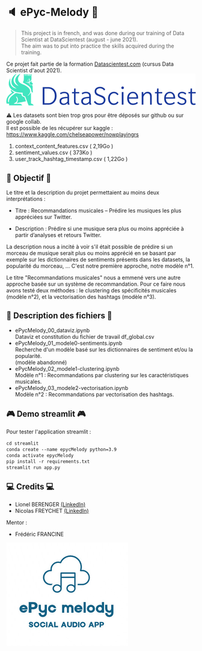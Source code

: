 # :speaker: ePyc-Melody :musical_note:

> This project is in french, and was done during our training of Data Scientist at DataScientest (august - june 2021). <br>
> The aim was to put into practice the skills acquired during the training.

Ce projet fait partie de la formation  [Datascientest.com](https://datascientest.com/) (cursus Data Scientist d'aout 2021).
![Datascientest_logo](/ressources/datascientest768x130.png)


:warning: Les datasets sont bien trop gros pour être déposés sur github ou sur google collab.<br>
Il est possible de les récupérer sur kaggle :
https://www.kaggle.com/chelseapower/nowplayingrs
1. context_content_features.csv ( 2,19Go )
2. sentiment_values.csv ( 373Ko )
3. user_track_hashtag_timestamp.csv ( 1,22Go )

## :dart: Objectif :dart:

Le titre et la description du projet permettaient au moins deux interprétations :
- Titre : Recommandations musicales – Prédire les musiques les plus appréciées sur Twitter.

- Description : Prédire si une musique sera plus ou moins appréciée à partir d’analyses et retours Twitter.

La description nous a incité à voir s'il était possible de prédire si un morceau de musique serait plus ou moins apprécié en se basant par exemple sur les  dictionnaires de sentiments présents dans les datasets, la popularité du morceau, ... 
C'est notre première approche, notre modèle n°1.

Le titre "Recommandations musicales" nous a emmené vers une autre approche basée sur un système de recommandation.
Pour ce faire nous avons testé deux méthodes : le clustering des spécificités musicales (modèle n°2), et la vectorisation des hashtags (modèle n°3).

## :bookmark_tabs: Description des fichiers :bookmark_tabs:
- ePycMelody_00_dataviz.ipynb <br>Dataviz et constitution du fichier de travail df_global.csv
- ePycMelody_01_modele0-sentiments.ipynb <br>Recherche d'un modèle basé sur les dictionnaires de sentiment et/ou la popularité.<br>(modèle abandonné)
- ePycMelody_02_modele1-clustering.ipynb <br>Modèle n°1 : Recommandations par clustering sur les caractéristiques musicales.
- ePycMelody_03_modele2-vectorisation.ipynb <br>Modèle n°2 : Recommandations par vectorisation des hashtags.

## :video_game: Demo streamlit  :video_game:
Pour tester l'application streamlit :
```shell
cd streamlit
conda create --name epycMelody python=3.9
conda activate epycMelody
pip install -r requirements.txt
streamlit run app.py
```

## :computer: Credits :computer:

*	Lionel BERENGER [(LinkedIn)](https://www.linkedin.com/in/lionelberenger/)
*	Nicolas FREYCHET [(LinkedIn)](https://www.linkedin.com/in/nicolas-freychet-1531391b9/)

Mentor :
*	Frédéric FRANCINE 

![Projet_logo](/ressources/logo_white1.jpg)
